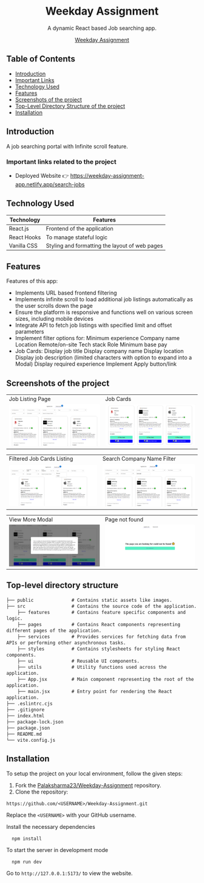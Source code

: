 


<h1 align="center"> Weekday Assignment </h1> 
<p align="center">
  A dynamic React based Job searching app.
</p>

<p align="center">
  <a href="https://weekday-assignment-app.netlify.app/search-jobs">Weekday Assignment
    
  </a>

</p>


## Table of Contents

- [Introduction](#introduction)
- [Important Links](#important-links-related-to-the-project)
- [Technology Used](#technology-used)
- [Features](#features)
- [Screenshots of the project](#screenshots-of-the-project)
- [Top-Level Directory Structure of the project](#top-level-directory-structure)
- [Installation](#installation)


## Introduction

A job searching portal with Infinite scroll feature.

### Important links related to the project
* Deployed Website 👉 https://weekday-assignment-app.netlify.app/search-jobs

## Technology Used

| Technology | Features |
|------------|----------|
| React.js   |  Frontend of the application  |   
| React Hooks   | To manage stateful logic  |   
| Vanilla CSS    |   Styling and formatting the layout of web pages   |   
 
## Features

Features of this app:

* Implements URL based frontend filtering
*  Implements infinite scroll to load additional job listings automatically as the user scrolls down the page
* Ensure the platform is responsive and functions well on various screen sizes, including mobile devices
* Integrate API to fetch job listings with specified limit and offset parameters
* Implement filter options for:
    Minimum experience
    Company name
    Location
    Remote/on-site
    Tech stack
    Role
    Minimum base pay
* Job Cards:
      Display job title
      Display company name
      Display location
      Display job description (limited characters with option to expand into a Modal)
      Display required experience
	  Implement Apply button/link

## Screenshots of the project
<table>
  <tr>
    <td>Job Listing Page</td>
    <td>Job Cards</td>
  </tr>
  <tr>
    <td>
   <img src="./Readme Images/1.png" border="0">
    </td>
     <td>
<img src="./Readme Images/2.png" border="0"></td>
  </tr>
</table>
<table>
  <tr>
      <td>Filtered Job Cards Listing</td>
          <td>Search Company Name Filter</td>
  </tr>
  <tr>
  <td><img src="./Readme Images/3.png" alt="screely-1677925542185" border="0">
</td>
<td>
<img src="./Readme Images/4.png" alt="screely-1677924790571" border="0"></td>
  </tr>
</table>
<table>
  <tr>
      <td>View More Modal</td>
    <td>Page not found</td>
  </tr>
  <tr>
  <td><img src="./Readme Images/5.png" alt="screely-1677925542185" border="0">
</td>
    <td>
<img src="./Readme Images/6.png" alt="screely-1677924790571" border="0"></td>
  </tr>
</table>

## Top-level directory structure

    
    ├── public              # Contains static assets like images.
    ├── src                 # Contains the source code of the application.
	    ├── features		# Contains feature specific components and logic.
	    ├── pages			# Contains React components representing different pages of the application.
	    ├── services		# Provides services for fetching data from APIs or performing other asynchronous tasks.
	    ├── styles			# Contains stylesheets for styling React components.
	    ├── ui				# Reusable UI components.
	    ├── utils			# Utility functions used across the application.
	    ├── App.jsx			# Main component representing the root of the application.
	    ├── main.jsx		# Entry point for rendering the React application.
    ├── .eslintrc.cjs                   
    ├── .gitignore                   
    ├── index.html                 
    ├── package-lock.json                     
    ├── package.json
    ├── README.md                    
    └── vite.config.js
    
##  Installation

To setup the project on your local environment, follow the given steps:

1. Fork the [Palaksharma23/Weekday-Assignment](https://github.com/Palaksharma23/Weekday-Assignment) repository.
2. Clone the repository:
```
https://github.com/<USERNAME>/Weekday-Assignment.git
```

  Replace the `<USERNAME>` with your GitHub username. 

Install the necessary dependencies

```bash
  npm install
```
To start the server in development mode

```
  npm run dev 
```

Go to `http://127.0.0.1:5173/` to view the website.
<br>
